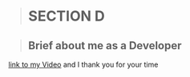 > # SECTION D

> ## Brief about me as a Developer

[link to my Video](https://www.loom.com/share/fd3c37e742484572be71664559325ec7 "loom video") and I thank you for your time

